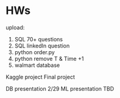 # HWs

upload:
1. SQL 70+ questions
2. SQL linkedIn question
3. python order.py
4. python remove T & Time +1
5. walmart database

Kaggle project
Final project

DB presentation 2/29
ML presentation TBD

